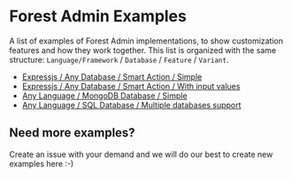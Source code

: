 # Forest Admin Examples
A list of examples of Forest Admin implementations, to show customization features and how they work together. This list is organized with the same structure: `Language/Framework` / `Database` / `Feature` / `Variant`.

- [Expressjs / Any Database / Smart Action / Simple](/examples/expressjs/smart-action/simple)
- [Expressjs / Any Database / Smart Action / With input values](/examples/expressjs/smart-action/with-input-values)
- [Any Language / MongoDB Database / Simple](/examples/mongodb-database/simple)
- [Any Language / SQL Database / Multiple databases support](/examples/sql-database/multiple-databases)

## Need more examples?

Create an issue with your demand and we will do our best to create new examples here :-)

